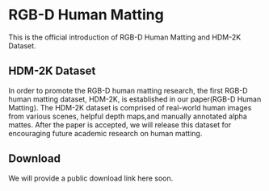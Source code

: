 # RGB-D Human Matting
This is the official introduction of RGB-D Human Matting and HDM-2K Dataset.
## HDM-2K Dataset
In order to promote the RGB-D human matting research, the first RGB-D human matting dataset, HDM-2K, is established in our paper(RGB-D Human Matting). The HDM-2K dataset is comprised of real-world human images from various scenes, helpful depth maps,and manually annotated alpha mattes. After the paper is accepted, we will release this dataset for encouraging future academic research on human matting. 
##  Download
We will provide a public download link here soon.
